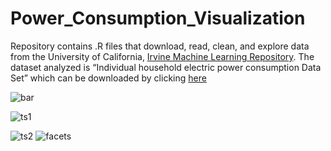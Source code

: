 # Power_Consumption_Visualization 
Repository contains .R files that download, read, clean, and explore data from the University of California, [Irvine Machine Learning Repository](http://archive.ics.uci.edu/ml/index.php). The dataset analyzed is “Individual household electric power consumption Data Set” which can be downloaded by clicking [here](https://d396qusza40orc.cloudfront.net/exdata%2Fdata%2Fhousehold_power_consumption.zip)


![bar](https://user-images.githubusercontent.com/38505196/108241022-66568780-7119-11eb-8a10-1cfa08d4bc08.png)

![ts1](https://user-images.githubusercontent.com/38505196/108241036-69517800-7119-11eb-8551-8da094e6e7bd.png)

![ts2](https://user-images.githubusercontent.com/38505196/108241048-6b1b3b80-7119-11eb-89fd-57cd45eb0b87.png)
![facets](https://user-images.githubusercontent.com/38505196/108241055-6ce4ff00-7119-11eb-8474-761db10a3093.png)
